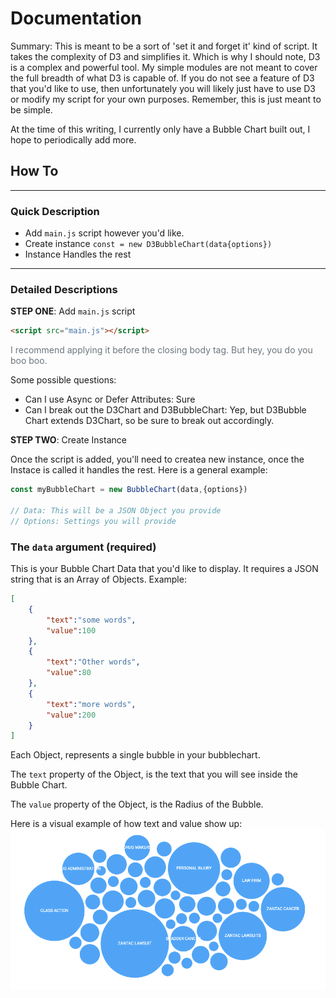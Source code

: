 # Documentation
Summary: This is meant to be a sort of 'set it and forget it' kind of script. It takes the complexity of D3 and simplifies it. Which is why I should note, D3 is a complex and powerful tool. My simple modules are not meant to cover the full breadth of what D3 is capable of. If you do not see a feature of D3 that you'd like to use, then unfortunately you will likely just have to use D3 or modify my script for your own purposes. Remember, this is just meant to be simple.

At the time of this writing, I currently only have a Bubble Chart built out, I hope to periodically add more.

## How To
---
### Quick Description
- Add `main.js` script however you'd like.
- Create instance `const = new D3BubbleChart(data{options})`
- Instance Handles the rest

---
### Detailed Descriptions
**STEP ONE**: Add `main.js` script
```html
<script src="main.js"></script>
```
<span style="color:#6c757d!important">
I recommend applying it before the closing body tag. But hey, you do you boo boo.
</span>

Some possible questions:
+ Can I use Async or Defer Attributes: Sure
+ Can I break out the D3Chart and D3BubbleChart: Yep, but D3Bubble Chart extends D3Chart, so be sure to break out accordingly.

**STEP TWO**: Create Instance

Once the script is added, you'll need to createa new instance, once the Instace is called it handles the rest. Here is a general example:

```javascript
const myBubbleChart = new BubbleChart(data,{options})

// Data: This will be a JSON Object you provide
// Options: Settings you will provide
```

### The `data` argument (required)
This is your Bubble Chart Data that you'd like to display.
It requires a JSON string that is an Array of Objects.
Example:

```json
[
    {
        "text":"some words",
        "value":100
    },
    {
        "text":"Other words",
        "value":80
    },
    {
        "text":"more words",
        "value":200
    }
]
```

Each Object, represents a single bubble in your bubblechart.

The `text` property of the Object, is the text that you will see inside the Bubble Chart.

The `value` property of the Object, is the Radius of the Bubble.

Here is a visual example of how text and value show up:
![Bubble Chart Example](example.png)